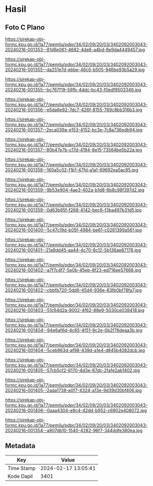 # Hasil

## Foto C Plano

https://sirekap-obj-formc.kpu.go.id/1a77/pemilu/pdpr/34/02/09/20/03/3402092003043-20240216-001353--81d8e061-4682-4de6-a4bd-8e9da4449457.jpg

https://sirekap-obj-formc.kpu.go.id/1a77/pemilu/pdpr/34/02/09/20/03/3402092003043-20240216-001355--da251e7d-ebbe-46c0-b505-946be93b5a29.jpg

https://sirekap-obj-formc.kpu.go.id/1a77/pemilu/pdpr/34/02/09/20/03/3402092003043-20240216-001355--bc767f19-59fb-4ddc-bc43-f0edf9503346.jpg

https://sirekap-obj-formc.kpu.go.id/1a77/pemilu/pdpr/34/02/09/20/03/3402092003043-20240216-001356--e5da6e92-7dc7-426f-8155-769c8bb316b3.jpg

https://sirekap-obj-formc.kpu.go.id/1a77/pemilu/pdpr/34/02/09/20/03/3402092003043-20240216-001357--2eca039a-e153-4152-bc3e-7c8a736edb94.jpg

https://sirekap-obj-formc.kpu.go.id/1a77/pemilu/pdpr/34/02/09/20/03/3402092003043-20240216-001357--80b47e7b-c17d-4194-8e15-73564be5b22a.jpg

https://sirekap-obj-formc.kpu.go.id/1a77/pemilu/pdpr/34/02/09/20/03/3402092003043-20240216-001358--160a5c02-f1b1-47fd-a1a1-69692ea5ac85.jpg

https://sirekap-obj-formc.kpu.go.id/1a77/pemilu/pdpr/34/02/09/20/03/3402092003043-20240216-001359--9b53e904-4ae3-402a-b1d8-6b8c98f397d2.jpg

https://sirekap-obj-formc.kpu.go.id/1a77/pemilu/pdpr/34/02/09/20/03/3402092003043-20240216-001359--0d63b95f-f268-4142-bec6-f3ba497b31d5.jpg

https://sirekap-obj-formc.kpu.go.id/1a77/pemilu/pdpr/34/02/09/20/03/3402092003043-20240216-001400--5c47c19d-b05f-4984-be61-c0261399a561.jpg

https://sirekap-obj-formc.kpu.go.id/1a77/pemilu/pdpr/34/02/09/20/03/3402092003043-20240216-001401--21a9dd45-aa44-4c70-8c12-5b136ae87178.jpg

https://sirekap-obj-formc.kpu.go.id/1a77/pemilu/pdpr/34/02/09/20/03/3402092003043-20240216-001402--a7f7c4f7-5e0b-45eb-8f23-ed716ee57668.jpg

https://sirekap-obj-formc.kpu.go.id/1a77/pemilu/pdpr/34/02/09/20/03/3402092003043-20240216-001402--cbbfb720-5dd6-45d4-936e-83fb0bf78fa7.jpg

https://sirekap-obj-formc.kpu.go.id/1a77/pemilu/pdpr/34/02/09/20/03/3402092003043-20240216-001403--51c64d2a-9002-4f62-88e9-5030ce038418.jpg

https://sirekap-obj-formc.kpu.go.id/1a77/pemilu/pdpr/34/02/09/20/03/3402092003043-20240216-001404--94e6af6d-4c65-4f51-9c2e-0b2f76deaa3b.jpg

https://sirekap-obj-formc.kpu.go.id/1a77/pemilu/pdpr/34/02/09/20/03/3402092003043-20240216-001404--5ceb963d-af98-439d-a1e4-d845b4082dcb.jpg

https://sirekap-obj-formc.kpu.go.id/1a77/pemilu/pdpr/34/02/09/20/03/3402092003043-20240216-001405--57cb5cf2-6170-4d3e-87dc-2fa1e2ab1402.jpg

https://sirekap-obj-formc.kpu.go.id/1a77/pemilu/pdpr/34/02/09/20/03/3402092003043-20240216-001405--2ada1738-a0f7-4324-a13e-9d39d30bf406.jpg

https://sirekap-obj-formc.kpu.go.id/1a77/pemilu/pdpr/34/02/09/20/03/3402092003043-20240216-001406--0aaa4304-e9c4-42dd-b952-c6902e408072.jpg

https://sirekap-obj-formc.kpu.go.id/1a77/pemilu/pdpr/34/02/09/20/03/3402092003043-20240216-001354--a907db10-1540-4282-96f7-344ddfe380ea.jpg


## Metadata

| Key        | Value               |
| ---------- | ------------------- |
| Time Stamp | 2024-02-17 13:05:41 |
| Kode Dapil | 3401                |



